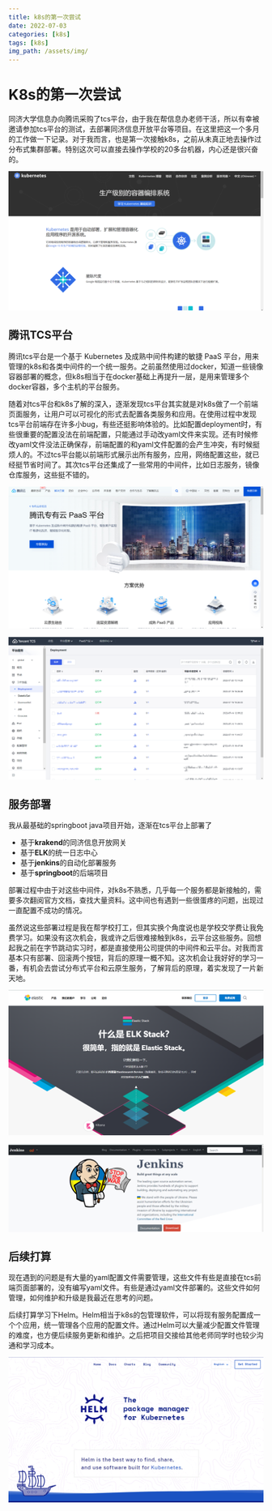 ```yaml
---
title: k8s的第一次尝试
date: 2022-07-03
categories: [k8s]
tags: [k8s]   
img_path: /assets/img/
---
```


# K8s的第一次尝试

同济大学信息办向腾讯采购了tcs平台，由于我在帮信息办老师干活，所以有幸被邀请参加tcs平台的测试，去部署同济信息开放平台等项目。在这里把这一个多月的工作做一下记录。对于我而言，也是第一次接触k8s，之前从未真正地去操作过分布式集群部署。特别这次可以直接去操作学校的20多台机器，内心还是很兴奋的。

![image-20220722225149776](k8s的第一次尝试.assets/image-20220722225149776.png)

## 腾讯TCS平台

腾讯tcs平台是一个基于 Kubernetes 及成熟中间件构建的敏捷 PaaS 平台，用来管理的k8s和各类中间件的一个统一服务。之前虽然使用过docker，知道一些镜像容器部署的概念，但k8s相当于在docker基础上再提升一层，是用来管理多个docker容器，多个主机的平台服务。

随着对tcs平台和k8s了解的深入，逐渐发现tcs平台其实就是对k8s做了一个前端页面服务，让用户可以可视化的形式去配置各类服务和应用。在使用过程中发现tcs平台前端存在许多小bug，有些还挺影响体验的。比如配置deployment时，有些很重要的配置没法在前端配置，只能通过手动改yaml文件来实现。还有时候修改yaml文件没法正确保存，前端配置的和yaml文件配置的会产生冲突，有时候挺烦人的。不过tcs平台能以前端形式展示出所有服务，应用，网络配置这些，就已经挺节省时间了。其次tcs平台还集成了一些常用的中间件，比如日志服务，镜像仓库服务，这些挺不错的。

![image-20220722225004877](k8s的第一次尝试.assets/image-20220722225004877.png)



![image-20220722230040756](k8s的第一次尝试.assets/image-20220722230040756.png)

## 服务部署

我从最基础的springboot java项目开始，逐渐在tcs平台上部署了

- 基于**krakend**的同济信息开放网关
- 基于**ELK**的统一日志中心
- 基于**jenkins**的自动化部署服务
- 基于**springboot**的后端项目

部署过程中由于对这些中间件，对k8s不熟悉，几乎每一个服务都是新接触的，需要多次翻阅官方文档，查找大量资料。这中间也有遇到一些很蛋疼的问题，出现过一直配置不成功的情况。

虽然说这些部署过程是我在帮学校打工，但其实换个角度说也是学校交学费让我免费学习。如果没有这次机会，我或许之后很难接触到k8s，云平台这些服务。回想起我之前在字节跳动实习时，都是直接使用公司提供的中间件和云平台。对我而言基本只有部署、回滚两个按钮，背后的原理一概不知。这次机会让我好好的学习一番，有机会去尝试分布式平台和云原生服务，了解背后的原理，着实发现了一片新天地。

![image-20220722225331375](k8s的第一次尝试.assets/image-20220722225331375.png)



![image-20220722230133016](k8s的第一次尝试.assets/image-20220722230133016.png)

## 后续打算

现在遇到的问题是有大量的yaml配置文件需要管理，这些文件有些是直接在tcs前端页面部署的，没有编写yaml文件。有些是通过yaml文件部署的。这些文件如何管理，如何维护和升级是我最近在思考的问题。

后续打算学习下Helm。Helm相当于k8s的包管理软件，可以将现有服务配置成一个个应用，统一管理各个应用的配置文件。通过Helm可以大量减少配置文件管理的难度，也方便后续服务更新和维护。之后把项目交接给其他老师同学时也较少沟通和学习成本。

![image-20220722225354633](k8s的第一次尝试.assets/image-20220722225354633.png)

